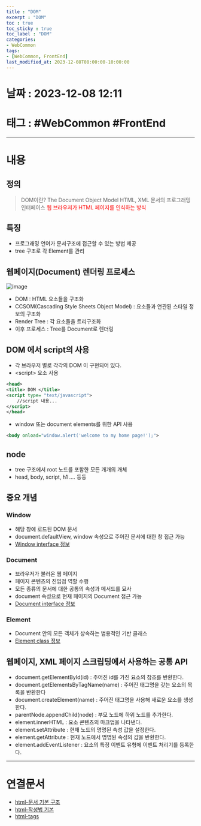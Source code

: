 ```yaml
---
title : "DOM"
excerpt : "DOM"
toc : true
toc_sticky : true
toc_label : "DOM"
categories:
- WebCommon
tags:
- [WebCommon, FrontEnd]
last_modified_at: 2023-12-08T08:00:00-10:00:00
---
```


# 날짜 : 2023-12-08 12:11

# 태그 : #WebCommon #FrontEnd 
---

# 내용

## 정의
> DOM이란?
> The Document Object Model
> HTML, XML 문서의 프로그래밍 인터페이스
> <span style="color:red">웹 브라우저가 HTML 페이지를 인식하는 방식</span>  

## 특징
- 프로그래밍 언어가 문서구조에 접근할 수 있는 방법 제공
- tree 구조로 각 Element를 관리

## 웹페이지(Document) 렌더링 프로세스
  
![image](./../../assets/images/HtmlToDoc.png)
- DOM : HTML 요소들을 구조화
- CCSOM(Cascading Style Sheets Object Model) : 요소들과 연관된 스타일 정보의 구조화
- Render Tree : 각 요소들을 트리구조화
- 이후 프로세스 : Tree를 Document로 렌더링

## DOM 에서 script의 사용
- 각 브라우저 별로 각각의 DOM 이 구현되어 있다.
- \<script\> 요소 사용

```xml
<head>
<title> DOM </title>
<script type= "text/javascript">
	//script 내용...
</script>
</head>
```

- window 또는 document elements를 위한 API 사용

```xml
<body onload="window.alert('welcome to my home page!');">
```

## node
- tree 구조에서 root 노드를 포함한 모든 개개의 개체
- head, body, script, h1 .... 등등

## 중요 개념

### Window
- 해당 창에 로드된 DOM 문서
- document.defaultView, window 속성으로 주어진 문서에 대한 창 접근 가능
- [Window interface 정보](https://developer.mozilla.org/ko/docs/Web/API/Window)

### Document
- 브라우저가 불러온 웹 페이지
- 페이지 콘텐츠의 진입점 역할 수행
- 모든 종류의 문서에 대한 공통의 속성과 메서드를 묘사
- document 속성으로 현재 페이지의 Document 접근 가능
- [Document interface 정보](https://developer.mozilla.org/ko/docs/Web/API/Document)

### Element
- Document 안의 모든 객체가 상속하는 범용적인 기반 클래스
- [Element class 정보](https://developer.mozilla.org/ko/docs/Web/API/Element)

## 웹페이지, XML 페이지 스크립팅에서 사용하는 공통 API
- document.getElementById(id) : 주어진 id를 가진 요소의 참조를 반환한다.
- document.getElementsByTagName(name) : 주어진 태그명을 갖는 요소의 목록을 반환한다
- document.createElement(name) : 주어진 태그명을 사용해 새로운 요소를 생성한다.
- parentNode.appendChild(node) : 부모 노드에 하위 노드를 추가한다.
- element.innerHTML : 요소 콘텐츠의 마크업을 나타낸다.
- element.setAttribute : 현재 노드의 명명된 속성 값을 설정한다.
- element.getAttribute : 현재 노드에서 명명된 속성의 값을 반환한다.
- element.addEventListener : 요소의 특정 이벤트 유형에 이벤트 처리기를 등록한다.

---

# 연결문서
- [html-문서 기본 구조](../../WebCommon/WebCommon-html-문서-기본-구조)
- [html-작성법 기본](../../WebCommon/WebCommon-html-작성법-기본)
- [html-tags](../../WebCommon/WebCommon-html-tags)